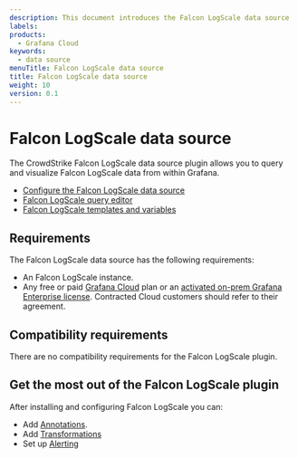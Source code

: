 ```yaml
---
description: This document introduces the Falcon LogScale data source
labels:
products:
  - Grafana Cloud
keywords:
  - data source
menuTitle: Falcon LogScale data source
title: Falcon LogScale data source
weight: 10
version: 0.1
---
```


# Falcon LogScale data source

The CrowdStrike Falcon LogScale data source plugin allows you to query and visualize Falcon LogScale data from within Grafana.

- [Configure the Falcon LogScale data source](/docs/plugins/grafana-falconlogscale-datasourcelatest/configure/)
- [Falcon LogScale query editor](/docs/plugins/grafana-falconlogscale-datasourcelatest/editor/)
- [Falcon LogScale templates and variables](/docs/plugins/grafana-falconlogscale-datasourcelatest/templates-and-variables/)

## Requirements

The Falcon LogScale data source has the following requirements:

- An Falcon LogScale instance.
- Any free or paid [Grafana Cloud](https://grafana.com/pricing/) plan or an [activated on-prem Grafana Enterprise license](https://grafana.com/docs/grafana/latest/enterprise/license/activate-license/). Contracted Cloud customers should refer to their agreement.

## Compatibility requirements

There are no compatibility requirements for the Falcon LogScale plugin.


## Get the most out of the Falcon LogScale plugin

After installing and configuring Falcon LogScale you can:

- Add [Annotations](https://grafana.com/docs/grafana/latest/dashboards/annotations/).
- Add [Transformations](https://grafana.com/docs/grafana/latest/panels/transformations/)
- Set up [Alerting](https://grafana.com/docs/grafana/latest/alerting/)
